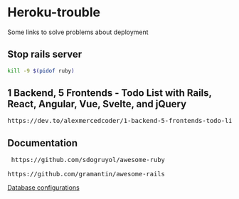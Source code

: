 # Heroku-trouble
Some links to solve problems about deployment

## Stop rails server
```bash
kill -9 $(pidof ruby)
```
## 1 Backend, 5 Frontends - Todo List with Rails, React, Angular, Vue, Svelte, and jQuery
<pre>
https://dev.to/alexmercedcoder/1-backend-5-frontends-todo-list-with-rails-react-angular-vue-svelte-and-jquery-18kp
</pre>

## Documentation
<pre> https://github.com/sdogruyol/awesome-ruby

https://github.com/gramantin/awesome-rails
</pre>

<a href="https://gist.github.com/jwo/4512764"> Database configurations </a>
